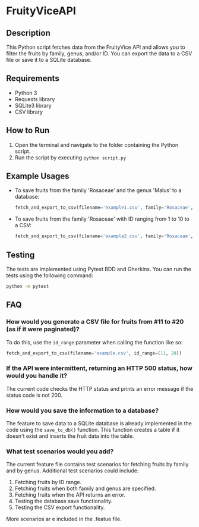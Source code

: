 # FruityViceAPI

## Description

This Python script fetches data from the FruityVice API and allows you to filter the fruits by family, genus, and/or ID. You can export the data to a CSV file or save it to a SQLite database.

## Requirements

- Python 3
- Requests library
- SQLite3 library
- CSV library

## How to Run

1. Open the terminal and navigate to the folder containing the Python script.
2. Run the script by executing `python script.py`

## Example Usages

- To save fruits from the family 'Rosaceae' and the genus 'Malus' to a database:
  ```python
  fetch_and_export_to_csv(filename='example1.csv', family='Rosaceae', genus='Malus', to_db=True)
  ```

- To save fruits from the family 'Rosaceae' with ID ranging from 1 to 10 to a CSV:
  ```python
  fetch_and_export_to_csv(filename='example2.csv', family='Rosaceae', id_range=(1, 10))
  ```

## Testing
The tests are implemented using Pytest BDD and Gherkins. You can run the tests using the following command:
```bash
python -m pytest
```

## FAQ

### How would you generate a CSV file for fruits from #11 to #20 (as if it were paginated)?

To do this, use the `id_range` parameter when calling the function like so:
```python
fetch_and_export_to_csv(filename='example.csv', id_range=(11, 20))
```

### If the API were intermittent, returning an HTTP 500 status, how would you handle it?

The current code checks the HTTP status and prints an error message if the status code is not 200.


### How would you save the information to a database?

The feature to save data to a SQLite database is already implemented in the code using the `save_to_db()` function. This function creates a table if it doesn't exist and inserts the fruit data into the table.

### What test scenarios would you add?

The current feature file contains test scenarios for fetching fruits by family and by genus. Additional test scenarios could include:

1. Fetching fruits by ID range.
2. Fetching fruits when both family and genus are specified.
3. Fetching fruits when the API returns an error.
4. Testing the database save functionality.
5. Testing the CSV export functionality.

More scenarios ar e included in the .featue file. 
